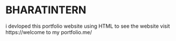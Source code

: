 # BHARATINTERN
i devloped  this portfolio website using HTML to see the website visit https://welcome to my portfolio.me/
